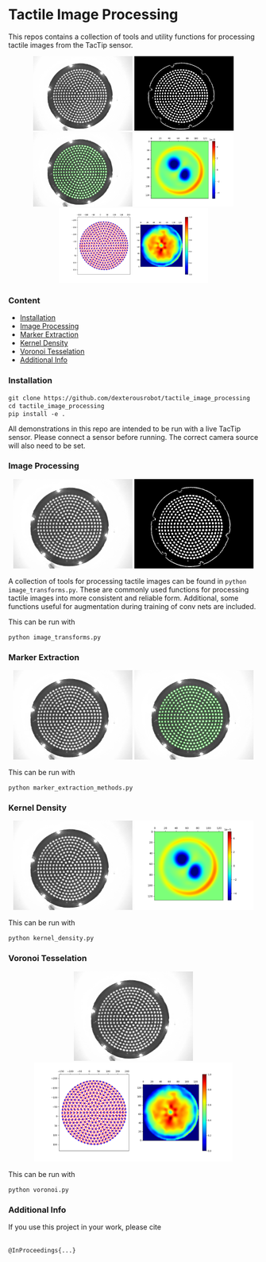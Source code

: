 # Tactile Image Processing

This repos contains a collection of tools and utility functions for processing tactile images from the TacTip sensor.

<p align="center">
	<img width="200" src="readme_images/raw_tactile_image.png">
	<img width="200" src="readme_images/processed_tactile_image.png">
	<img width="200" src="readme_images/blob_detection.png">
	<img width="200" src="readme_images/kernel_density.png">
	<img width="300" src="readme_images/voronoi.png">
</p>

### Content ###
- [Installation](#installation)
- [Image Processing](#image_processing)
- [Marker Extraction](#marker_extraction)
- [Kernel Density](#kernel_density)
- [Voronoi Tesselation](#voronoi_tesselation)
- [Additional Info](#additional-info)



### Installation ###

```
git clone https://github.com/dexterousrobot/tactile_image_processing
cd tactile_image_processing
pip install -e .
```

All demonstrations in this repo are intended to be run with a live TacTip sensor. Please connect a sensor before running. The correct camera source will also need to be set.

### Image Processing ###

<p align="center">
	<img width="240" src="readme_images/raw_tactile_image.png">
	<img width="240" src="readme_images/processed_tactile_image.png">
</p>


A collection of tools for processing tactile images can be found in ```python image_transforms.py```. These are commonly used functions for processing tactile images into more consistent and reliable form. Additional, some functions useful for augmentation during training of conv nets are included.


This can be run with
```
python image_transforms.py
```

### Marker Extraction ###

<p align="center">
	<img width="240" src="readme_images/raw_tactile_image.png">
	<img width="240" src="readme_images/blob_detection.png">
</p>

This can be run with
```
python marker_extraction_methods.py
```


### Kernel Density ###

<p align="center">
	<img width="240" src="readme_images/raw_tactile_image.png">
	<img width="240" src="readme_images/kernel_density.png">
</p>

This can be run with
```
python kernel_density.py
```

### Voronoi Tesselation ###

<p align="center">
	<img width="240" src="readme_images/raw_tactile_image.png">
	<img width="400" src="readme_images/voronoi.png">
</p>

This can be run with
```
python voronoi.py
```



### Additional Info ###

If you use this project in your work, please cite

```

@InProceedings{...}

```
